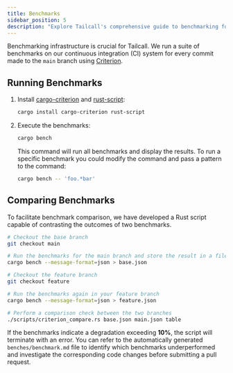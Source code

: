 ```yaml
---
title: Benchmarks
sidebar_position: 5
description: "Explore Tailcall's comprehensive guide to benchmarking for continuous integration (CI) systems. Learn how to seamlessly integrate and run performance tests on every commit to the main branch using Criterion. The guide covers installation of essential tools like cargo-criterion and rust-script, provides step-by-step instructions for executing benchmarks, and details procedures for comparing benchmark results across different code branches. Ensure code efficiency and detect performance degradations early with Tailcall's benchmarking strategies, essential for developers seeking to maintain and improve software performance consistently. Visit the complete guide to start optimizing your CI pipeline today."
---
```


Benchmarking infrastructure is crucial for Tailcall. We run a suite of benchmarks on our continuous integration (CI) system for every commit made to the `main` branch using [Criterion](https://bheisler.github.io/criterion.rs/book/).

## Running Benchmarks

1. Install [cargo-criterion](https://crates.io/crates/cargo-criterion) and [rust-script](https://crates.io/crates/rust-script):
   ```bash
   cargo install cargo-criterion rust-script
   ```
2. Execute the benchmarks:

   ```bash
   cargo bench
   ```

   This command will run all benchmarks and display the results. To run a specific benchmark you could modify the command and pass a pattern to the command:

   ```bash
   cargo bench -- 'foo.*bar'
   ```

## Comparing Benchmarks

To facilitate benchmark comparison, we have developed a Rust script capable of contrasting the outcomes of two benchmarks.

```bash
# Checkout the base branch
git checkout main

# Run the benchmarks for the main branch and store the result in a file
cargo bench --message-format=json > base.json

# Checkout the feature branch
git checkout feature

# Run the benchmarks again in your feature branch
cargo bench --message-format=json > feature.json

# Perform a comparison check between the two branches
./scripts/criterion_compare.rs base.json main.json table
```

If the benchmarks indicate a degradation exceeding **10%**, the script will terminate with an error. You can refer to the automatically generated `benches/benchmark.md` file to identify which benchmarks underperformed and investigate the corresponding code changes before submitting a pull request.
